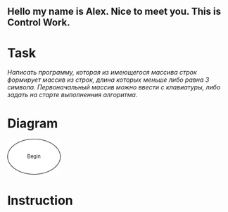 
## Hello my name is Alex. Nice to meet you. This is Control Work.

# Task 
*Написать программу, которая из имеющегося массива строк формирует массив из строк, длина которых меньше либо равна 3 символа. Первоначальный массив можно ввести с клавиатуры, либо задать на старте выполненния алгоритма.*

# Diagram 
![Diagram](Diagram.drawio.png)

# Instruction
